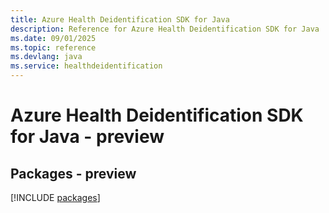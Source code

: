 ```yaml
---
title: Azure Health Deidentification SDK for Java
description: Reference for Azure Health Deidentification SDK for Java
ms.date: 09/01/2025
ms.topic: reference
ms.devlang: java
ms.service: healthdeidentification
---
```

# Azure Health Deidentification SDK for Java - preview
## Packages - preview
[!INCLUDE [packages](health-deidentification-index.md)]